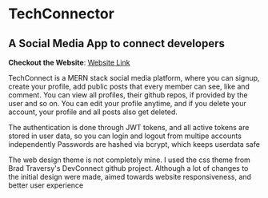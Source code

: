 #  TechConnector
## A Social Media App to connect developers

**Checkout the Website**: [Website Link]([title](https://www.example.com))

TechConnect is a MERN stack social media platform, where you can signup, create your profile, add public posts that every member can see, like and comment.
You can view all profiles, their github repos, if provided by the user and so on.
You can edit your profile anytime, and if you delete your account, your profile and all posts also get deleted.

The authentication is done through JWT tokens, and all active tokens are stored in user data, so you can login and logout from multipe accounts independently
Passwords are hashed via bcrypt, which keeps userdata safe

The web design theme is not completely mine. I used the css theme from Brad Traversy's DevConnect github project. Although a lot of changes to the initial design were made, aimed towards website responsiveness, and better user experience







